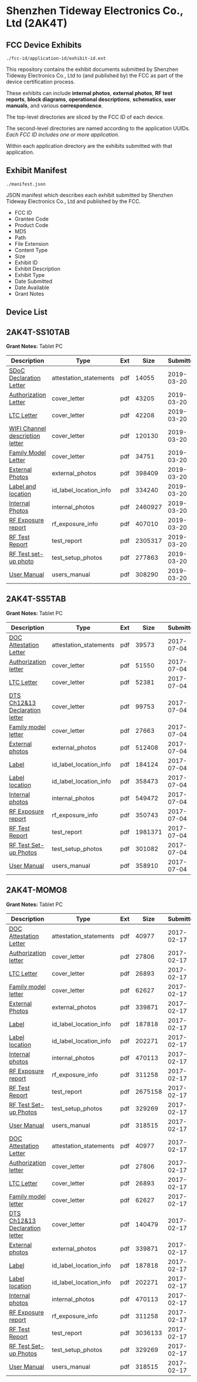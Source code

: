 # Shenzhen Tideway Electronics Co., Ltd (2AK4T)
## FCC Device Exhibits

```
./fcc-id/application-id/exhibit-id.ext
```

This repository contains the exhibit documents submitted by Shenzhen Tideway Electronics Co., Ltd to (and published by) the FCC as part of the device certification process.

These exhibits can include **internal photos**, **external photos**, **RF test reports**, **block diagrams**, **operational descriptions**, **schematics**, **user manuals**, and various **correspondence**.

The top-level directories are sliced by the FCC ID of each device.

The second-level directories are named according to the application UUIDs. *Each FCC ID includes one or more application.*

Within each application directory are the exhibits submitted with that application. 

## Exhibit Manifest

```
./manifest.json
```

JSON manifest which describes each exhibit submitted by Shenzhen Tideway Electronics Co., Ltd and published by the FCC.

- FCC ID
- Grantee Code
- Product Code
- MD5
- Path
- File Extension
- Content Type
- Size
- Exhibit ID
- Exhibit Description
- Exhibit Type
- Date Submitted
- Date Available
- Grant Notes

## Device List
## 2AK4T-SS10TAB
**Grant Notes:** Tablet PC

| Description | Type | Ext | Size | Submitted | Available |
| ----------- | ---- | --- | ---- | --------- | --------- |
| [SDoC Declaration Letter](2AK4T-SS10TAB/b6993721d49ec732f953e33c3b98745c/4207497.pdf) | attestation_statements | pdf | 14055 | 2019-03-20 | 2019-03-20 |
| [Authorization Letter](2AK4T-SS10TAB/b6993721d49ec732f953e33c3b98745c/4207499.pdf) | cover_letter | pdf | 43205 | 2019-03-20 | 2019-03-20 |
| [LTC Letter](2AK4T-SS10TAB/b6993721d49ec732f953e33c3b98745c/4207500.pdf) | cover_letter | pdf | 42208 | 2019-03-20 | 2019-03-20 |
| [WIFI Channel description letter](2AK4T-SS10TAB/b6993721d49ec732f953e33c3b98745c/4207501.pdf) | cover_letter | pdf | 120130 | 2019-03-20 | 2019-03-20 |
| [Family Model Letter](2AK4T-SS10TAB/b6993721d49ec732f953e33c3b98745c/4207502.pdf) | cover_letter | pdf | 34751 | 2019-03-20 | 2019-03-20 |
| [External Photos](2AK4T-SS10TAB/b6993721d49ec732f953e33c3b98745c/4207503.pdf) | external_photos | pdf | 398409 | 2019-03-20 | 2019-03-20 |
| [Label and location](2AK4T-SS10TAB/b6993721d49ec732f953e33c3b98745c/4207504.pdf) | id_label_location_info | pdf | 334240 | 2019-03-20 | 2019-03-20 |
| [Internal Photos](2AK4T-SS10TAB/b6993721d49ec732f953e33c3b98745c/4207505.pdf) | internal_photos | pdf | 2460927 | 2019-03-20 | 2019-03-20 |
| [RF Exposure report](2AK4T-SS10TAB/b6993721d49ec732f953e33c3b98745c/4207507.pdf) | rf_exposure_info | pdf | 407010 | 2019-03-20 | 2019-03-20 |
| [RF Test Report](2AK4T-SS10TAB/b6993721d49ec732f953e33c3b98745c/4207510.pdf) | test_report | pdf | 2305317 | 2019-03-20 | 2019-03-20 |
| [RF Test set-up photo](2AK4T-SS10TAB/b6993721d49ec732f953e33c3b98745c/4207511.pdf) | test_setup_photos | pdf | 277863 | 2019-03-20 | 2019-03-20 |
| [User Manual](2AK4T-SS10TAB/b6993721d49ec732f953e33c3b98745c/4207509.pdf) | users_manual | pdf | 308290 | 2019-03-20 | 2019-03-20 |
## 2AK4T-SS5TAB
**Grant Notes:** Tablet PC

| Description | Type | Ext | Size | Submitted | Available |
| ----------- | ---- | --- | ---- | --------- | --------- |
| [DOC Attestation Letter](2AK4T-SS5TAB/d3db1bc83e688609b6722bbab4953c24/3449415.pdf) | attestation_statements | pdf | 39573 | 2017-07-04 | 2017-07-04 |
| [Authorization letter](2AK4T-SS5TAB/d3db1bc83e688609b6722bbab4953c24/3449418.pdf) | cover_letter | pdf | 51550 | 2017-07-04 | 2017-07-04 |
| [LTC Letter](2AK4T-SS5TAB/d3db1bc83e688609b6722bbab4953c24/3449419.pdf) | cover_letter | pdf | 52381 | 2017-07-04 | 2017-07-04 |
| [DTS Ch12&13 Declaration letter](2AK4T-SS5TAB/d3db1bc83e688609b6722bbab4953c24/3449421.pdf) | cover_letter | pdf | 99753 | 2017-07-04 | 2017-07-04 |
| [Family model letter](2AK4T-SS5TAB/d3db1bc83e688609b6722bbab4953c24/3449422.pdf) | cover_letter | pdf | 27663 | 2017-07-04 | 2017-07-04 |
| [External photos](2AK4T-SS5TAB/d3db1bc83e688609b6722bbab4953c24/3449423.pdf) | external_photos | pdf | 512408 | 2017-07-04 | 2017-07-04 |
| [Label](2AK4T-SS5TAB/d3db1bc83e688609b6722bbab4953c24/3449424.pdf) | id_label_location_info | pdf | 184124 | 2017-07-04 | 2017-07-04 |
| [Label location](2AK4T-SS5TAB/d3db1bc83e688609b6722bbab4953c24/3449425.pdf) | id_label_location_info | pdf | 358473 | 2017-07-04 | 2017-07-04 |
| [Internal photos](2AK4T-SS5TAB/d3db1bc83e688609b6722bbab4953c24/3449428.pdf) | internal_photos | pdf | 549472 | 2017-07-04 | 2017-07-04 |
| [RF Exposure report](2AK4T-SS5TAB/d3db1bc83e688609b6722bbab4953c24/3449433.pdf) | rf_exposure_info | pdf | 350743 | 2017-07-04 | 2017-07-04 |
| [RF Test Report](2AK4T-SS5TAB/d3db1bc83e688609b6722bbab4953c24/3449441.pdf) | test_report | pdf | 1981371 | 2017-07-04 | 2017-07-04 |
| [RF Test Set-up Photos](2AK4T-SS5TAB/d3db1bc83e688609b6722bbab4953c24/3449442.pdf) | test_setup_photos | pdf | 301082 | 2017-07-04 | 2017-07-04 |
| [User Manual](2AK4T-SS5TAB/d3db1bc83e688609b6722bbab4953c24/3449443.pdf) | users_manual | pdf | 358910 | 2017-07-04 | 2017-07-04 |
## 2AK4T-MOMO8
**Grant Notes:** Tablet PC

| Description | Type | Ext | Size | Submitted | Available |
| ----------- | ---- | --- | ---- | --------- | --------- |
| [DOC Attestation Letter](2AK4T-MOMO8/b133826b2ee95cd0ead1ca5177935583/3286618.pdf) | attestation_statements | pdf | 40977 | 2017-02-17 | 2017-02-17 |
| [Authorization letter](2AK4T-MOMO8/b133826b2ee95cd0ead1ca5177935583/3286620.pdf) | cover_letter | pdf | 27806 | 2017-02-17 | 2017-02-17 |
| [LTC Letter](2AK4T-MOMO8/b133826b2ee95cd0ead1ca5177935583/3286621.pdf) | cover_letter | pdf | 26893 | 2017-02-17 | 2017-02-17 |
| [Family model letter](2AK4T-MOMO8/b133826b2ee95cd0ead1ca5177935583/3286622.pdf) | cover_letter | pdf | 62627 | 2017-02-17 | 2017-02-17 |
| [External Photos](2AK4T-MOMO8/b133826b2ee95cd0ead1ca5177935583/3286623.pdf) | external_photos | pdf | 339871 | 2017-02-17 | 2017-02-17 |
| [Label](2AK4T-MOMO8/b133826b2ee95cd0ead1ca5177935583/3286624.pdf) | id_label_location_info | pdf | 187818 | 2017-02-17 | 2017-02-17 |
| [Label location](2AK4T-MOMO8/b133826b2ee95cd0ead1ca5177935583/3286625.pdf) | id_label_location_info | pdf | 202271 | 2017-02-17 | 2017-02-17 |
| [Internal photos](2AK4T-MOMO8/b133826b2ee95cd0ead1ca5177935583/3286626.pdf) | internal_photos | pdf | 470113 | 2017-02-17 | 2017-02-17 |
| [RF Exposure report](2AK4T-MOMO8/b133826b2ee95cd0ead1ca5177935583/3286628.pdf) | rf_exposure_info | pdf | 311258 | 2017-02-17 | 2017-02-17 |
| [RF Test Report](2AK4T-MOMO8/b133826b2ee95cd0ead1ca5177935583/3286644.pdf) | test_report | pdf | 2675158 | 2017-02-17 | 2017-02-17 |
| [RF Test Set-up Photos](2AK4T-MOMO8/b133826b2ee95cd0ead1ca5177935583/3286645.pdf) | test_setup_photos | pdf | 329269 | 2017-02-17 | 2017-02-17 |
| [User Manual](2AK4T-MOMO8/b133826b2ee95cd0ead1ca5177935583/3286630.pdf) | users_manual | pdf | 318515 | 2017-02-17 | 2017-02-17 |
| [DOC Attestation Letter](2AK4T-MOMO8/f80a30c391284156ebfe853db63bb19f/3286618.pdf) | attestation_statements | pdf | 40977 | 2017-02-17 | 2017-02-17 |
| [Authorization letter](2AK4T-MOMO8/f80a30c391284156ebfe853db63bb19f/3286620.pdf) | cover_letter | pdf | 27806 | 2017-02-17 | 2017-02-17 |
| [LTC Letter](2AK4T-MOMO8/f80a30c391284156ebfe853db63bb19f/3286621.pdf) | cover_letter | pdf | 26893 | 2017-02-17 | 2017-02-17 |
| [Family model letter](2AK4T-MOMO8/f80a30c391284156ebfe853db63bb19f/3286622.pdf) | cover_letter | pdf | 62627 | 2017-02-17 | 2017-02-17 |
| [DTS Ch12&13 Declaration letter](2AK4T-MOMO8/f80a30c391284156ebfe853db63bb19f/3286636.pdf) | cover_letter | pdf | 140479 | 2017-02-17 | 2017-02-17 |
| [External photos](2AK4T-MOMO8/f80a30c391284156ebfe853db63bb19f/3286623.pdf) | external_photos | pdf | 339871 | 2017-02-17 | 2017-02-17 |
| [Label](2AK4T-MOMO8/f80a30c391284156ebfe853db63bb19f/3286624.pdf) | id_label_location_info | pdf | 187818 | 2017-02-17 | 2017-02-17 |
| [Label location](2AK4T-MOMO8/f80a30c391284156ebfe853db63bb19f/3286625.pdf) | id_label_location_info | pdf | 202271 | 2017-02-17 | 2017-02-17 |
| [Internal photos](2AK4T-MOMO8/f80a30c391284156ebfe853db63bb19f/3286626.pdf) | internal_photos | pdf | 470113 | 2017-02-17 | 2017-02-17 |
| [RF Exposure report](2AK4T-MOMO8/f80a30c391284156ebfe853db63bb19f/3286628.pdf) | rf_exposure_info | pdf | 311258 | 2017-02-17 | 2017-02-17 |
| [RF Test Report](2AK4T-MOMO8/f80a30c391284156ebfe853db63bb19f/3286646.pdf) | test_report | pdf | 3036133 | 2017-02-17 | 2017-02-17 |
| [RF Test Set-up Photos](2AK4T-MOMO8/f80a30c391284156ebfe853db63bb19f/3286645.pdf) | test_setup_photos | pdf | 329269 | 2017-02-17 | 2017-02-17 |
| [User Manual](2AK4T-MOMO8/f80a30c391284156ebfe853db63bb19f/3286630.pdf) | users_manual | pdf | 318515 | 2017-02-17 | 2017-02-17 |
